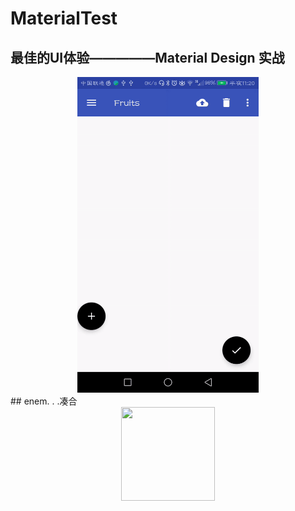 # MaterialTest
## 最佳的UI体验—————Material Design 实战
<div align=center><img width="290"height="505"src="https://github.com/wanghao15536870732/MaterialTest/blob/master/app/src/main/res/drawable/show.gif"/></div>
##   enem. . .凑合 
<div align=center><img width="150" height="150" src="https://github.com/HeTingwei/ReadmeLearn/blob/master/avatar1.jpg"/></div>
